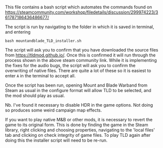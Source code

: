 This file contains a bash script which automates the commands found on https://steamcommunity.com/workshop/filedetails/discussion/299974223/361787186436486677/

The script is run by navigating to the folder in which it is saved in terminal, and entering
```
bash mountandblade_TLD_installer.sh
```

The script will ask you to confirm that you have downloaded the source files from https://tldmod.github.io/. Once this is confirmed it will run through the process shown in the above steam community link. While it is implementing the fixes for the audio bugs, the script will ask you to confirm the overwriting of native files. There are quite a lot of these so it is easiest to enter ``` A ``` in the terminal to accept all.

Once the script has been run, opening Mount and Blade Warband from Steam as usual in the configure format will allow TLD to be selected, and the mod should play as usual.

Nb. I've found it necessary to disable HDR in the game options. Not doing so produces some weird campaign map effects.

If you want to play native M&B or other mods, it is necessary to revert the game to its original form. This is done by finding the game in the Steam library, right clicking and choosing properties, navigating to the 'local files' tab and clicking on check integrity of game files. To play TLD again after doing this the installer script will need to be re-run.
